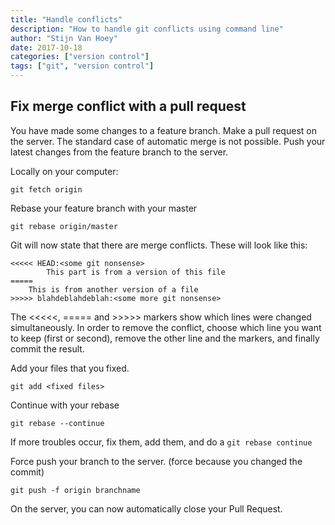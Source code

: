 ```yaml
---
title: "Handle conflicts"
description: "How to handle git conflicts using command line"
author: "Stijn Van Hoey"
date: 2017-10-18
categories: ["version control"]
tags: ["git", "version control"]
---
```


## Fix merge conflict with a pull request

You have made some changes to a feature branch. Make a pull request on the server. The standard case of automatic merge is not possible. Push your latest changes from the feature branch to the server.

Locally on your computer:

```
git fetch origin
```

Rebase your feature branch with your master

```
git rebase origin/master
```

Git will now state that there are merge conflicts. These will look like this:

``` 
<<<<< HEAD:<some git nonsense>
        This part is from a version of this file
=====
	This is from another version of a file
>>>>> blahdeblahdeblah:<some more git nonsense>
```

The <<<<<, ===== and >>>>> markers show which lines were changed simultaneously. In order to remove the conflict, choose which line you want to keep (first or second), remove the other line and the markers, and finally commit the result.

Add your files that you fixed.

```
git add <fixed files>
```

Continue with your rebase

```
git rebase --continue
```

If more troubles occur, fix them, add them, and do a ```git rebase continue```

Force push your branch to the server. (force because you changed the commit)

```
git push -f origin branchname
```

On the server, you can now automatically close your Pull Request.
